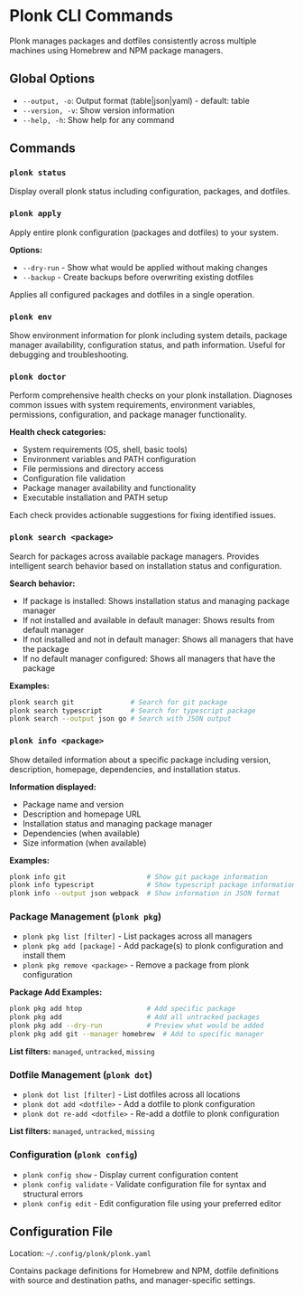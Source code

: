# Plonk CLI Commands

Plonk manages packages and dotfiles consistently across multiple machines using Homebrew and NPM package managers.

## Global Options

- `--output, -o`: Output format (table|json|yaml) - default: table
- `--version, -v`: Show version information
- `--help, -h`: Show help for any command

## Commands

### `plonk status`
Display overall plonk status including configuration, packages, and dotfiles.

### `plonk apply`
Apply entire plonk configuration (packages and dotfiles) to your system.

**Options:**
- `--dry-run` - Show what would be applied without making changes
- `--backup` - Create backups before overwriting existing dotfiles

Applies all configured packages and dotfiles in a single operation.

### `plonk env`
Show environment information for plonk including system details, package manager availability, configuration status, and path information. Useful for debugging and troubleshooting.

### `plonk doctor`
Perform comprehensive health checks on your plonk installation. Diagnoses common issues with system requirements, environment variables, permissions, configuration, and package manager functionality.

**Health check categories:**
- System requirements (OS, shell, basic tools)
- Environment variables and PATH configuration
- File permissions and directory access
- Configuration file validation
- Package manager availability and functionality
- Executable installation and PATH setup

Each check provides actionable suggestions for fixing identified issues.

### `plonk search <package>`
Search for packages across available package managers. Provides intelligent search behavior based on installation status and configuration.

**Search behavior:**
- If package is installed: Shows installation status and managing package manager
- If not installed and available in default manager: Shows results from default manager
- If not installed and not in default manager: Shows all managers that have the package
- If no default manager configured: Shows all managers that have the package

**Examples:**
```bash
plonk search git              # Search for git package
plonk search typescript       # Search for typescript package  
plonk search --output json go # Search with JSON output
```

### `plonk info <package>`
Show detailed information about a specific package including version, description, homepage, dependencies, and installation status.

**Information displayed:**
- Package name and version
- Description and homepage URL
- Installation status and managing package manager
- Dependencies (when available)
- Size information (when available)

**Examples:**
```bash
plonk info git                    # Show git package information
plonk info typescript             # Show typescript package information
plonk info --output json webpack  # Show information in JSON format
```

### Package Management (`plonk pkg`)

- `plonk pkg list [filter]` - List packages across all managers
- `plonk pkg add [package]` - Add package(s) to plonk configuration and install them
- `plonk pkg remove <package>` - Remove a package from plonk configuration

**Package Add Examples:**
```bash
plonk pkg add htop                # Add specific package
plonk pkg add                     # Add all untracked packages
plonk pkg add --dry-run           # Preview what would be added
plonk pkg add git --manager homebrew  # Add to specific manager
```

**List filters:** `managed`, `untracked`, `missing`

### Dotfile Management (`plonk dot`)

- `plonk dot list [filter]` - List dotfiles across all locations
- `plonk dot add <dotfile>` - Add a dotfile to plonk configuration
- `plonk dot re-add <dotfile>` - Re-add a dotfile to plonk configuration

**List filters:** `managed`, `untracked`, `missing`

### Configuration (`plonk config`)

- `plonk config show` - Display current configuration content
- `plonk config validate` - Validate configuration file for syntax and structural errors
- `plonk config edit` - Edit configuration file using your preferred editor

## Configuration File

Location: `~/.config/plonk/plonk.yaml`

Contains package definitions for Homebrew and NPM, dotfile definitions with source and destination paths, and manager-specific settings.